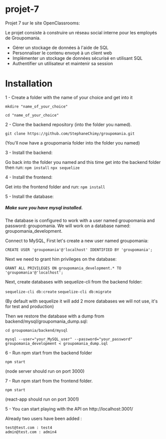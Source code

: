 # projet-7

Projet 7 sur le site OpenClassrooms:

Le projet consiste à construire un réseau social interne pour les employés de Groupomania.

- Gérer un stockage de données à l'aide de SQL
- Personnaliser le contenu envoyé à un client web
- Implémenter un stockage de données sécurisé en utilisant SQL
- Authentifier un utilisateur et maintenir sa session


# Installation

1 - Create a folder with the name of your choice and get into it

 ```mkdire "name_of_your_choice"```
 
 ```cd "name_of_your_choice"```

2 - Clone the backend repository (into the folder you named).

```git clone https://github.com/StephaneChimy/groupomania.git```

(You'll now have a groupomania folder into the folder you named)

3 - Install the backend:

Go back into the folder you named and this time get into the backend folder then run:
```npm install```
```npx sequelize```

4 - Install the frontend:

Get into the frontend folder and run:
```npm install```

5 - Install the database:

##### Make sure you have mysql installed.

The database is configured to work with a user named groupomania and password: groupomania.
We will work on a database named: groupomania_development.

Connect to MySQL,
First let's create a new user named groupomania:

```CREATE USER 'groupomania'@'localhost' IDENTIFIED BY 'groupomania';```

Next we need to grant him privileges on the database: 

```GRANT ALL PRIVILEGES ON groupomania_development.* TO 'groupomania'@'localhost';```

Next, create databases with sequelize-cli from the backend folder:

```sequelize-cli db:create```
```sequelize-cli db:migrate```

(By default with sequelize it will add 2 more databases we will not use, it's for test and production)

Then we restore the database with a dump from backend/mysql/groupomania_dump.sql:

```cd groupomania/backend/mysql```

```mysql --user="your_MySQL_user" --password="your_password" groupomania_development < groupomania_dump.sql```

6 - Run npm start from the backend folder

```npm start```

(node server should run on port 3000)

7 - Run npm start from the frontend folder.

```npm start```

(react-app should run on port 3001)

5 - You can start playing with the API on http://localhost:3001/

Already two users have been added :
```
test@test.com : test4
admin@test.com : admin4
```
